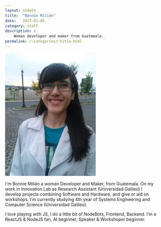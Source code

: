 ```yaml
---
layout: nodate
title:  "Bonnie Milián"
date:   2017-01-05
category: staff
description: >
    Woman developer and maker from Guatemala.
permalink: /:categories/:title.html
---
```


![Bonnie Milián](/assets/img/staff/bonnie.jpg)

I'm Bonnie Milián a woman Developer and Maker, from Guatemala. On my work in Innovation Lab as Research Assistant (Universidad Galileo) I develop projects combining Software and Hardware, and  give or aid on workshops.
I'm currently studying 4th year of Systems Engineering and Computer Science (Universidad Galileo).
 
I love playing with JS, I do a little bit of NodeBots, Frontend, Backend.
I’m a ReactJS & NodeJS fan, AI beginner, Speaker & Workshoper beginner.